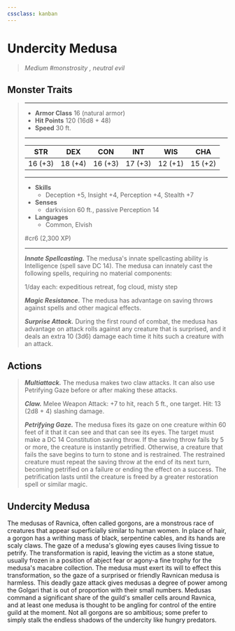 ```yaml
---
cssclass: kanban
---
```


# Undercity Medusa
>*Medium #monstrosity , neutral evil*
## Monster Traits
>___
>- **Armor Class** 16 (natural armor)
>- **Hit Points** 120 (16d8 + 48)
>- **Speed** 30 ft.
>___
>|STR|DEX|CON|INT|WIS|CHA|
>|:---:|:---:|:---:|:---:|:---:|:---:|
>|16 (+3)|18 (+4)|16 (+3)|17 (+3)|12 (+1)|15 (+2)|
>___
>- **Skills**
>	 - Deception +5, Insight +4, Perception +4, Stealth +7
>- **Senses**
>	 - darkvision 60 ft., passive Perception 14
>- **Languages**
>	 - Common, Elvish
>
> #cr6 (2,300 XP)
>___
>***Innate Spellcasting.*** The medusa's innate spellcasting ability is Intelligence (spell save DC 14). The medusa can innately cast the following spells, requiring no material components:  
>
>1/day each: expeditious retreat, fog cloud, misty step  
>
>
>***Magic Resistance.*** The medusa has advantage on saving throws against spells and other magical effects.  
>
>***Surprise Attack.*** During the first round of combat, the medusa has advantage on attack rolls against any creature that is surprised, and it deals an extra 10 (3d6) damage each time it hits such a creature with an attack.  
>
## Actions
>***Multiattack.*** The medusa makes two claw attacks. It can also use Petrifying Gaze before or after making these attacks.  
>
>***Claw.*** Melee Weapon Attack: +7 to hit, reach 5 ft., one target. Hit: 13 (2d8 + 4) slashing damage.  
>
>***Petrifying Gaze.*** The medusa fixes its gaze on one creature within 60 feet of it that it can see and that can see its eyes. The target must make a DC 14 Constitution saving throw. If the saving throw fails by 5 or more, the creature is instantly petrified. Otherwise, a creature that fails the save begins to turn to stone and is restrained. The restrained creature must repeat the saving throw at the end of its next turn, becoming petrified on a failure or ending the effect on a success. The petrification lasts until the creature is freed by a greater restoration spell or similar magic.
## Undercity Medusa
The medusas of Ravnica, often called gorgons, are a monstrous race of creatures that appear superficially similar to human women. In place of hair, a gorgon has a writhing mass of black, serpentine cables, and its hands are scaly claws.
The gaze of a medusa's glowing eyes causes living tissue to petrify. The transformation is rapid, leaving the victim as a stone statue, usually frozen in a position of abject fear or agony-a fine trophy for the medusa's macabre collection. The medusa must exert its will to effect this transformation, so the gaze of a surprised or friendly Ravnican medusa is harmless.
This deadly gaze attack gives medusas a degree of power among the Golgari that is out of proportion with their small numbers. Medusas command a significant share of the guild's smaller cells around Ravnica, and at least one medusa is thought to be angling for control of the entire guild at the moment.
Not all gorgons are so ambitious; some prefer to simply stalk the endless shadows of the undercity like hungry predators.
